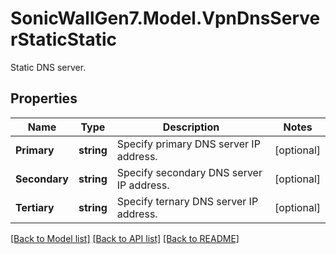 # SonicWallGen7.Model.VpnDnsServerStaticStatic
Static DNS server.

## Properties

Name | Type | Description | Notes
------------ | ------------- | ------------- | -------------
**Primary** | **string** | Specify primary DNS server IP address. | [optional] 
**Secondary** | **string** | Specify secondary DNS server IP address. | [optional] 
**Tertiary** | **string** | Specify ternary DNS server IP address. | [optional] 

[[Back to Model list]](../README.md#documentation-for-models) [[Back to API list]](../README.md#documentation-for-api-endpoints) [[Back to README]](../README.md)

